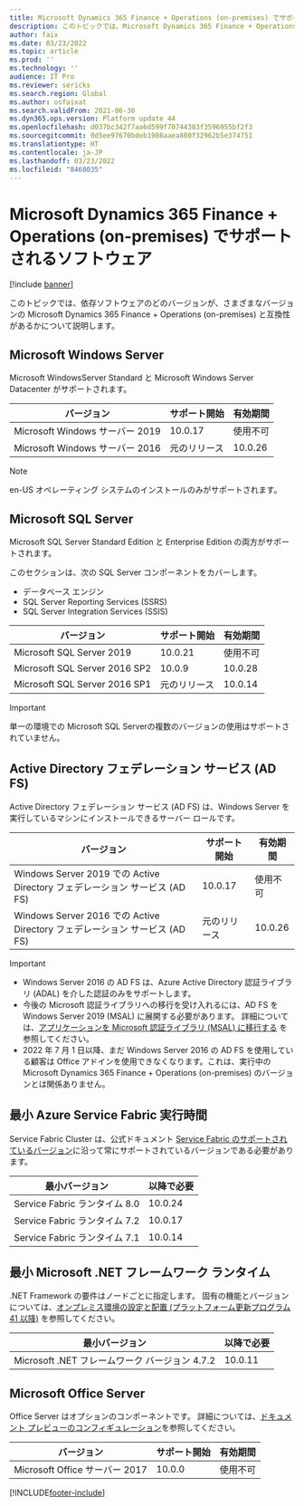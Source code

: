 ```yaml
---
title: Microsoft Dynamics 365 Finance + Operations (on-premises) でサポートされるソフトウェア
description: このトピックでは、Microsoft Dynamics 365 Finance + Operations (on-premises) と互換性のあるソフトウェア コンポーネントのバージョンについて説明します。
author: faix
ms.date: 03/23/2022
ms.topic: article
ms.prod: ''
ms.technology: ''
audience: IT Pro
ms.reviewer: sericks
ms.search.region: Global
ms.author: osfaixat
ms.search.validFrom: 2021-06-30
ms.dyn365.ops.version: Platform update 44
ms.openlocfilehash: d037bc342f7aa6d599f70744383f3596955bf2f3
ms.sourcegitcommit: 0d5ee97670bdeb1986aaea880f32962b5e374751
ms.translationtype: HT
ms.contentlocale: ja-JP
ms.lasthandoff: 03/23/2022
ms.locfileid: "8468035"
---
```

# <a name="microsoft-dynamics-365-finance--operations-on-premises-supported-software"></a>Microsoft Dynamics 365 Finance + Operations (on-premises) でサポートされるソフトウェア

[!include [banner](../includes/banner.md)]

このトピックでは、依存ソフトウェアのどのバージョンが、さまざまなバージョンの Microsoft Dynamics 365 Finance + Operations (on-premises) と互換性があるかについて説明します。

## <a name="microsoft-windows-server"></a>Microsoft Windows Server

Microsoft WindowsServer Standard と Microsoft Windows Server Datacenter がサポートされます。

| バージョン                       | サポート開始  | 有効期間   |
|-------------------------------|------------------|---------------|
| Microsoft Windows サーバー 2019 | 10.0.17          | 使用不可 |
| Microsoft Windows サーバー 2016 | 元のリリース | 10.0.26       |

> [!NOTE]
> en-US オペレーティング システムのインストールのみがサポートされます。

## <a name="microsoft-sql-server"></a>Microsoft SQL Server

Microsoft SQL Server Standard Edition と Enterprise Edition の両方がサポートされます。

このセクションは、次の SQL Server コンポーネントをカバーします。

- データベース エンジン
- SQL Server Reporting Services (SSRS)
- SQL Server Integration Services (SSIS)

| バージョン                       | サポート開始  | 有効期間   |
|-------------------------------|------------------|---------------|
| Microsoft SQL Server 2019     | 10.0.21          | 使用不可 |
| Microsoft SQL Server 2016 SP2 | 10.0.9           | 10.0.28       |
| Microsoft SQL Server 2016 SP1 | 元のリリース | 10.0.14       |

> [!IMPORTANT]
> 単一の環境での Microsoft SQL Serverの複数のバージョンの使用はサポートされていません。

## <a name="active-directory-federation-services-ad-fs"></a>Active Directory フェデレーション サービス (AD FS)

Active Directory フェデレーション サービス (AD FS) は、Windows Server を実行しているマシンにインストールできるサーバー ロールです。 

| バージョン                                                     | サポート開始  | 有効期間   |
|-------------------------------------------------------------|------------------|---------------|
| Windows Server 2019 での Active Directory フェデレーション サービス (AD FS) | 10.0.17          | 使用不可 |
| Windows Server 2016 での Active Directory フェデレーション サービス (AD FS) | 元のリリース | 10.0.26       |

> [!IMPORTANT]
> - Windows Server 2016 の AD FS は、Azure Active Directory 認証ライブラリ (ADAL) を介した認証のみをサポートします。
> - 今後の Microsoft 認証ライブラリへの移行を受け入れるには、AD FS を Windows Server 2019 (MSAL) に展開する必要があります。 詳細については、[アプリケーションを Microsoft 認証ライブラリ (MSAL) に移行する](/azure/active-directory/develop/msal-migration) を参照してください。
> - 2022 年 7 月 1 日以降、まだ  Windows Server 2016 の AD FS を使用している顧客は Office アドインを使用できなくなります。これは、実行中の Microsoft Dynamics 365 Finance + Operations (on-premises) のバージョンとは関係ありません。

## <a name="minimum-azure-service-fabric-runtime"></a>最小 Azure Service Fabric 実行時間

Service Fabric Cluster は、公式ドキュメント [Service Fabric のサポートされているバージョン](/azure/service-fabric/service-fabric-versions)に沿って常にサポートされているバージョンである必要があります。

| 最小バージョン            | 以降で必要 |
|----------------------------|----------------|
| Service Fabric ランタイム 8.0 | 10.0.24        |
| Service Fabric ランタイム 7.2 | 10.0.17        |
| Service Fabric ランタイム 7.1 | 10.0.14        |

## <a name="minimum-microsoft-net-framework-runtime"></a>最小 Microsoft .NET フレームワーク ランタイム

.NET Framework の要件はノードごとに指定します。 固有の機能とバージョンについては、[オンプレミス環境の設定と配置 (プラットフォーム更新プログラム 41 以降)](./setup-deploy-on-premises-pu41.md#prerequisites) を参照してください。

| 最小バージョン                        | 以降で必要 |
|----------------------------------------|----------------|
| Microsoft .NET フレームワーク バージョン 4.7.2 | 10.0.11        |

## <a name="microsoft-office-server"></a>Microsoft Office Server

Office Server はオプションのコンポーネントです。 詳細については、[ドキュメント プレビューのコンフィギュレーション](../../fin-ops/organization-administration/configure-document-management.md#for-a-microsoft-dynamics-365-finance--operations-on-premises-environment)を参照してください。

| バージョン                      | サポート開始 | 有効期間   |
|------------------------------|-----------------|---------------|
| Microsoft Office サーバー 2017 | 10.0.0          | 使用不可 |

[!INCLUDE[footer-include](../../../includes/footer-banner.md)]
